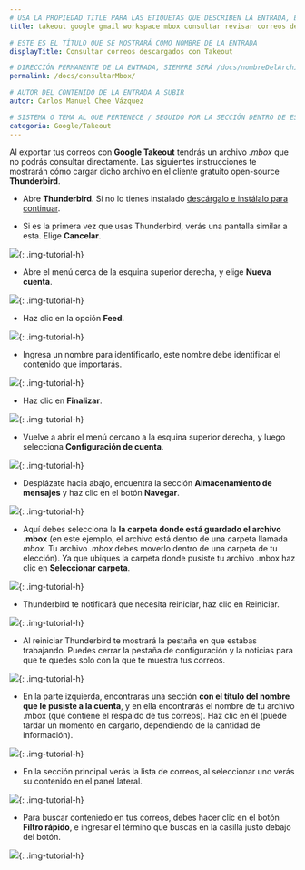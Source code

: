 ```yaml
---
# USA LA PROPIEDAD TITLE PARA LAS ETIQUETAS QUE DESCRIBEN LA ENTRADA, ÉSTAS SERÁ USADO EN LA BÚSQUEDA
title: takeout google gmail workspace mbox consultar revisar correos descarga descargados exportar exportados

# ESTE ES EL TÍTULO QUE SE MOSTRARÁ COMO NOMBRE DE LA ENTRADA
displayTitle: Consultar correos descargados con Takeout

# DIRECCIÓN PERMANENTE DE LA ENTRADA, SIEMPRE SERÁ /docs/nombreDelArchivo/
permalink: /docs/consultarMbox/

# AUTOR DEL CONTENIDO DE LA ENTRADA A SUBIR
autor: Carlos Manuel Chee Vázquez

# SISTEMA O TEMA AL QUE PERTENECE / SEGUIDO POR LA SECCIÓN DENTRO DE ESE SISTEMA O TEMA
categoria: Google/Takeout
---
```


Al exportar tus correos con **Google Takeout** tendrás un archivo *.mbox* que no podrás consultar directamente. Las siguientes instrucciones te mostrarán cómo cargar dicho archivo en el cliente gratuito open-source **Thunderbird**.

- Abre **Thunderbird**. Si no lo tienes instalado [descárgalo e instálalo para continuar](https://www.thunderbird.net/es-ES/).

- Si es la primera vez que usas Thunderbird, verás una pantalla similar a esta. Elige **Cancelar**.

![](/assets/img/docs/google/workspace-takeout-mbox-01.png){: .img-tutorial-h}

- Abre el menú cerca de la esquina superior derecha, y elige **Nueva cuenta**.

![](/assets/img/docs/google/workspace-takeout-mbox-02.png){: .img-tutorial-h}

- Haz clic en la opción **Feed**.

![](/assets/img/docs/google/workspace-takeout-mbox-03.png){: .img-tutorial-h}

- Ingresa un nombre para identificarlo, este nombre debe identificar el contenido que importarás.

![](/assets/img/docs/google/workspace-takeout-mbox-04.png){: .img-tutorial-h}

- Haz clic en **Finalizar**.

![](/assets/img/docs/google/workspace-takeout-mbox-05.png){: .img-tutorial-h}

- Vuelve a abrir el menú cercano a la esquina superior derecha, y luego selecciona **Configuración de cuenta**.

![](/assets/img/docs/google/workspace-takeout-mbox-06.png){: .img-tutorial-h}

- Desplázate hacia abajo, encuentra la sección **Almacenamiento de mensajes** y haz clic en el botón **Navegar**.

![](/assets/img/docs/google/workspace-takeout-mbox-07.png){: .img-tutorial-h}

- Aquí debes selecciona la **la carpeta donde está guardado el archivo .mbox** (en este ejemplo, el archivo está dentro de una carpeta llamada *mbox*. Tu archivo *.mbox* debes moverlo dentro de una carpeta de tu elección). Ya que ubiques la carpeta donde pusiste tu archivo .mbox haz clic en **Seleccionar carpeta**. 

![](/assets/img/docs/google/workspace-takeout-mbox-08.png){: .img-tutorial-h}

- Thunderbird te notificará que necesita reiniciar, haz clic en Reiniciar.

![](/assets/img/docs/google/workspace-takeout-mbox-09.png){: .img-tutorial-h}

- Al reiniciar Thunderbird te mostrará la pestaña en que estabas trabajando. Puedes cerrar la pestaña de configuración y la noticias para que te quedes solo con la que te muestra tus correos.

![](/assets/img/docs/google/workspace-takeout-mbox-10.png){: .img-tutorial-h}

- En la parte izquierda, encontrarás una sección **con el título del nombre que le pusiste a la cuenta**, y en ella encontrarás el nombre de tu archivo .mbox (que contiene el respaldo de tus correos). Haz clic en él (puede tardar un momento en cargarlo, dependiendo de la cantidad de información).

![](/assets/img/docs/google/workspace-takeout-mbox-11.png){: .img-tutorial-h}

- En la sección principal verás la lista de correos, al seleccionar uno verás su contenido en el panel lateral.

![](/assets/img/docs/google/workspace-takeout-mbox-12.png){: .img-tutorial-h}

- Para buscar conteniedo en tus correos, debes hacer clic en el botón **Filtro rápido**, e ingresar el término que buscas en la casilla justo debajo del botón.

![](/assets/img/docs/google/workspace-takeout-mbox-13.png){: .img-tutorial-h}